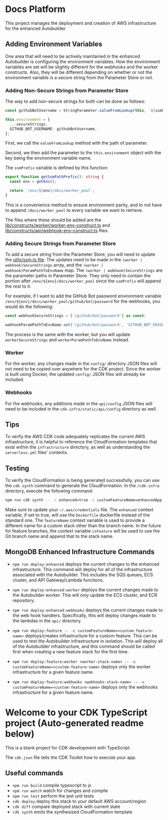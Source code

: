 # Docs Platform

This project manages the deployment and creation of AWS infrastructure for the enhanced Autobuilder

## Adding Environment Variables

One area that will need to be actively maintained in the enhanced Autobuilder is configuring the environment variables. How the environment variables are set will be slightly different for the webhooks and the worker constructs. Also, they will be different depending on whether or not the environment variable is a secure string from the Parameter Store or not.

### Adding Non-Secure Strings from Parameter Store

The way to add non-secure strings for both can be done as follows:

```ts
const githubBotUsername = StringParameter.valueFromLookup(this, `${ssmPrefix}/github/bot/username`);

this.environment = {
  ...secureStrings,
  GITHUB_BOT_USERNAME: githubBotUsername,
};
```

First, we call the `valueFromLookup` method with the path of parameter.

Second, we then add the parameter to the `this.environment` object with the key being the environment variable name.

The `ssmPrefix` variable is defined by this function:

```ts
export function getSsmPathPrefix(): string {
  const env = getEnv();

  return `/env/${env}/docs/worker_pool`;
}
```

This is a convenience method to ensure environment parity, and to not have to append `/docs/worker_pool` to every variable we want to retrieve.

The files where these should be added are the [lib/constructs/worker/worker-env-construct.ts](lib/constructs/worker/worker-env-construct.ts) and [lib/constructs/api/webhook-env-construct.ts](lib/constructs/api/webhook-env-construct.ts) files.

### Adding Secure Strings from Parameter Store

To add a secure string from the Parameter Store, you will need to update the [utils/ssm.ts file](utils/ssm.ts). The updates need to be made in the `(worker | webhook)SecureStrings` array, and the `(worker | webhook)ParamPathToEnvName` map. The `(worker | webhook)SecureStrings` are the parameter paths in Parameter Store. They only need to contain the portion after `/env/${env}/docs/worker_pool` since the `ssmPrefix` will append the rest to it.

For example, if I want to add the GitHub Bot password environment variable `/env/${env}/docs/worker_pool/github/bot/password` for the webhooks, you would do the following:

```ts
const webhookSecureStrings = ['/github/bot/password'] as const;

webhookParamPathToEnvName.set('/github/bot/password', 'GITHUB_BOT_PASSWORD');
```

The process is the same with the worker, but you will update `workerSecureStrings` and `workerParamPathToEnvName` instead.

### Worker

For the worker, any changes made in the `config/` directory JSON files will not need to be copied over anywhere for the CDK project. Since the worker is built using Docker, the updated `config/` JSON files will already be included.

### Webhooks

For the webhooks, any additions made in the `api/config` JSON files will need to be included in the `cdk-infra/static/api/config` directory as well.

## Tips

To verify the AWS CDK code adequately replicates the current AWS infrastructure, it is helpful to reference the CloudFormation templates that exist within the `infrastructure` directory, as well as understanding the `serverless.yml` files' contents.

## Testing

To verify the CloudFormation is being generated successfully, you can use the `cdk synth` command to generate the CloudFormation. In the `/cdk-infra` directory, execute the following command:

```zsh
npm run cdk synth -- -c enhanced=true -c customFeatureName=enhancedApp > cdk.out/template.yaml
```

Make sure to update your `~/.aws/credentials` file. The `enhanced` context variable, if set to true, will use the `Dockerfile` dockerfile instead of the standard one. The `featureName` context variable is used to provide a different name for a custom stack other than the branch name. In the future for feature branches, the context variable `isFeature` will be used to use the Git branch name and append that to the stack name.

## MongoDB Enhanced Infrastructure Commands

- `npm run deploy:enhanced` deploys the current changes to the enhanced infrastructure. This command will deploy for all of the infrastructure associated with the Autobuilder. This includes the SQS queues, ECS cluster, and API Gateway/Lambda functions.
- `npm run deploy:enhanced:worker` deploys the current changes made to the Autobuilder worker. This will only update the ECS cluster, and ECR repository.
- `npm run deploy:enhanced:webhooks` deploys the current changes made to the web hook handlers. Specifically, this will deploy changes made to the lambdas in the `api/` directory.
- `npm run deploy:feature -- -c customFeatureName=<custom-feature-name>` deploys/creates infrastructure for a custom feature. This can be used to test the Autobuilder infrastructure in isolation. This will deploy all of the Autobuilder infrastructure, and this command should be called first when creating a new feature stack for the first time.

- `npm run deploy:feature:worker <worker-stack-name> -- -c customFeatureName=<custom-feature-name>` deploys only the worker infrastructure for a given feature name.
- `npm run deploy:feature:webhooks <webhooks-stack-name> -- -c customFeatureName=<custom-feature-name>` deploys only the webhooks infrastructure for a given feature name.

# Welcome to your CDK TypeScript project (Auto-generated readme below)

This is a blank project for CDK development with TypeScript.

The `cdk.json` file tells the CDK Toolkit how to execute your app.

## Useful commands

- `npm run build` compile typescript to js
- `npm run watch` watch for changes and compile
- `npm run test` perform the jest unit tests
- `cdk deploy` deploy this stack to your default AWS account/region
- `cdk diff` compare deployed stack with current state
- `cdk synth` emits the synthesized CloudFormation template
